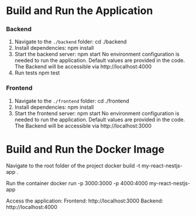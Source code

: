 # Build and Run the Application

### Backend

1. Navigate to the `./backend` folder:
   cd ./backend
2. Install dependencies:
   npm install
3. Start the backend server:
   npm start
   No environment configuration is needed to run the application. Default values are provided in the code.
   The Backend will be accessible via http://localhost:4000
4. Run tests
   npm test

### Frontend

1. Navigate to the `./frontend` folder:
   cd ./frontend
2. Install dependencies:
   npm install
3. Start the frontend server:
   npm start
   No environment configuration is needed to run the application. Default values are provided in the code.
   The Backend will be accessible via http://localhost:3000

# Build and Run the Docker Image

Navigate to the root folder of the project
docker build -t my-react-nestjs-app .

Run the container
docker run -p 3000:3000 -p 4000:4000 my-react-nestjs-app

Access the application:
Frontend: http://localhost:3000
Backend: http://localhost:4000
